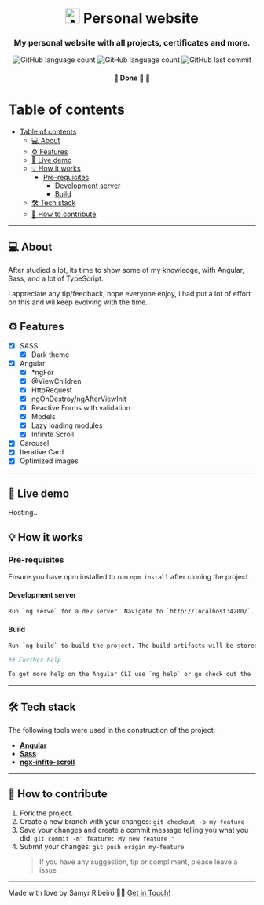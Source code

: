 <h1 align="center"> <img alt="Angular logo" src='https://cdn.jsdelivr.net/gh/devicons/devicon/icons/angularjs/angularjs-plain.svg' width="auto" height="30"> Personal website</h1>

<h3 align="center">
My personal website with all projects, certificates and more.
</h3>

<p align="center"> <img alt="GitHub language count" src="https://img.shields.io/github/languages/count/SamyrOR/personal-website">
<img alt="GitHub language count" src="https://img.shields.io/github/repo-size/SamyrOR/personal-website">
		<img  alt="GitHub last commit"  src="https://img.shields.io/github/last-commit/SamyrOR/personal-website">
</p>
<h4 align="center">
	🚧 Done 🚀 🚧
</h4>

# Table of contents

<!--ts-->

- [Table of contents](#table-of-contents)
  - [💻 About](#-about)
  - [⚙️ Features](#️-features)
  - [🚀 Live demo](#-live-demo)
  - [💡 How it works](#-how-it-works)
    - [Pre-requisites](#pre-requisites)
      - [Development server](#development-server)
      - [Build](#build)
  - [🛠 Tech stack](#-tech-stack)
  - [💪 How to contribute](#-how-to-contribute)
  <!--te-->

---

## 💻 About

After studied a lot, its time to show some of my knowledge, with Angular, Sass, and a lot of TypeScript.

I appreciate any tip/feedback, hope everyone enjoy, i had put a lot of effort on this and wil keep evolving with the time.

## ⚙️ Features

- [x] SASS
  - [x] Dark theme
- [x] Angular
  - [x] \*ngFor
  - [x] @ViewChildren
  - [x] HttpRequest
  - [x] ngOnDestroy/ngAfterViewInit
  - [x] Reactive Forms with validation
  - [x] Models
  - [x] Lazy loading modules
  - [x] Infinite Scroll
- [x] Carousel
- [x] Iterative Card
- [x] Optimized images

---

## 🚀 Live demo

Hosting..

## 💡 How it works

### Pre-requisites

Ensure you have npm installed to run `npm install` after cloning the project

#### Development server

```bash
Run `ng serve` for a dev server. Navigate to `http://localhost:4200/`. The app will automatically reload if you change any of the source files.
```

#### Build

```bash
Run `ng build` to build the project. The build artifacts will be stored in the `dist/` directory.
```

```bash
## Further help

To get more help on the Angular CLI use `ng help` or go check out the [Angular CLI Overview and Command Reference](https://angular.io/cli) page.
```

---

## 🛠 Tech stack

The following tools were used in the construction of the project:

- **[Angular](https://angular.io/)**
- **[Sass](https://sass-lang.com/)**
- **[ngx-infite-scroll](https://www.npmjs.com/package/ngx-infinite-scroll)**

---

## 💪 How to contribute

1. Fork the project.
2. Create a new branch with your changes: `git checkout -b my-feature`
3. Save your changes and create a commit message telling you what you did: `git commit -m" feature: My new feature "`
4. Submit your changes: `git push origin my-feature`
   > If you have any suggestion, tip or compliment, please leave a issue

---

Made with love by Samyr Ribeiro 👋🏽 [Get in Touch!](https://www.linkedin.com/in/samyr-ribeiro-82a720145/)
